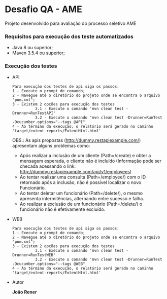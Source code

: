 # Desafio QA - AME

Projeto desenvolvido para avaliação do processo seletivo AME

### Requisitos para execução dos teste automatizados

- Java 8 ou superior;
- Maven 3.5.4 ou superior;

### Execução dos testes

- API
  ```
  Para execução dos testes de api siga os passos:
  1 - Execute o prompt de comando;
  2 - Navegue até o diretório do projeto onde se encontra o arquivo "pom.xml";
  3 - Existem 2 opções para execução dos testes
            3.1 - Execute o comando 'mvn clean test -Drunner=RunTestAPI'
            3.2 - Execute o comando 'mvn clean test -Drunner=RunTest -Dcucumber.options="--tags @API"
  4 - Ao término da execução, o relatório será gerado no caminho 'target/extent-reports/ExtentHtml.html'
  ```
  OBS.: As apis propostas (http://dummy.restapiexample.com/) apresentam alguns problemas como:
    
    - Após realizar a inclusão de um cliente (Path=/create) e obter a mensagem esperada, o cliente não é incluído (Informação pode ser checada acessando o link: http://dummy.restapiexample.com/api/v1/employees)
    - Ao tentar realizar uma consulta (Path=/employee/) com o ID retornado após a inclusão, não é possível localizar o novo Funcionário.
    - Ao tentar deletar um funcionário (Path=/delete/), o mesmo apresenta intermitências, alternando entre sucesso e falha.
    - Ao realizar a exclusão de um funcionário (Path=/delete/) o funcionário não é efetivamente excluído.
    
- WEB
  ```
  Para execução dos testes de api siga os passos:
  1 - Execute o prompt de comando;
  2 - Navegue até o diretório do projeto onde se encontra o arquivo "pom.xml";
  3 - Existem 2 opções para execução dos testes
            3.1 - Execute o comando 'mvn clean test -Drunner=RunTestWEB'
            3.2 - Execute o comando 'mvn clean test -Drunner=RunTest -Dcucumber.options="--tags @WEB"
  4 - Ao término da execução, o relatório será gerado no caminho 'target/extent-reports/ExtentHtml.html'
  ```
  
- Autor

  **João Rener**